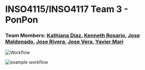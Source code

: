 # INSO4115/INSO4117 Team 3 - PonPon
### Team Members: [Kathiana Díaz](https://github.com/kathianadiaz), [Kenneth Rosario](https://github.com/kenneth-rosario), [Jose Maldonado](https://github.com/jose-maldonado), [Jose Rivera](https://github.com/jvserivera), [Jose Vera](https://github.com/josevera7), [Yavier Mari](https://github.com/YMari)

![Workflow](https://github.com/github/semester-project-team-3/workflows/node.js.yml/badge.svg)

![example workflow](https://github.com/github/docs/actions/workflows/main.yml/badge.svg)
